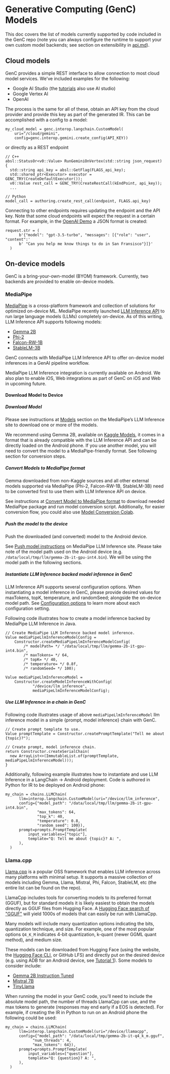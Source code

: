 # Generative Computing (GenC) Models

This doc covers the list of models currently supported by code included in the
GenC repo (note you can always configure the runtime to support your own custom
model backends; see section on extensibility in [api.md](api.md)).

## Cloud models

GenC provides a simple REST interface to allow connection to most cloud model services. We've included examples for the following:

* Google AI Studio (the [tutorials](tutorials) also use AI studio)
* Google Vertex AI
* OpenAI

The process is the same for all of these, obtain an API key from the cloud provider and provide this key as part of the generated IR. This can be accomplished with a config to a model:

```
my_cloud_model = genc.interop.langchain.CustomModel(
    uri="/cloud/gemini",
    config=genc.interop.gemini.create_config(API_KEY))
```

or directly as a REST endpoint

```
// C++
absl::StatusOr<v0::Value> RunGeminiOnVertex(std::string json_request) {
  std::string api_key = absl::GetFlag(FLAGS_api_key);
  std::shared_ptr<Executor> executor = GENC_TRY(CreateDefaultExecutor());
  v0::Value rest_call = GENC_TRY(CreateRestCall(kEndPoint, api_key));
  ...

// Python
model_call = authoring.create_rest_call(endpoint, FLAGS.api_key)
```

Connecting to other endpoints requires updating the endpoint and the API key. Note that some cloud endpoints will expect the request in a certain format. For example, in the [OpenAI Demo](../python/examples/openai_demo.py) a JSON format is created:

```
request.str = (
      b'{"model": "gpt-3.5-turbo", "messages": [{"role": "user", "content":'
      b' "Can you help me know things to do in San Fransisco"}]}'
  )
```


## On-device models

GenC is a bring-your-own-model (BYOM) framework. Currently, two backends are
provided to enable on-device models.

### MediaPipe

[MediaPipe](https://developers.google.com/mediapipe) is a cross-platform
framework and collection of solutions for optimized on-device ML. MediaPipe
recently launched [LLM Inference API](https://developers.google.com/mediapipe/solutions/genai/llm_inference)
to run large language models (LLMs) completely on-device. As of this writing,
LLM Inference API supports following models:

* [Gemma 2B](https://ai.google.dev/gemma/docs)
* [Phi-2](https://huggingface.co/microsoft/phi-2)
* [Falcon-RW-1B](https://huggingface.co/tiiuae/falcon-rw-1b)
* [StableLM-3B](https://huggingface.co/stabilityai/stablelm-3b-4e1t)

GenC connects with MediaPipe LLM Inference API to offer on-device model
inferences in a GenAI pipeline workflow.

MediaPipe LLM Inference integration is currently available on Android. We also
plan to enable iOS, Web integrations as part of GenC on iOS and Web in
upcoming future.

#### Download Model to Device
##### Download Model
Please see instructions at [Models](https://developers.google.com/mediapipe/solutions/genai/llm_inference#models)
section on the MediaPipe’s LLM Inference site to download one or more of the
models.

We recommend using Gemma 2B, available on [Kaggle Models](https://www.kaggle.com/models/google/gemma),
it comes in a format that is already compatible with the LLM Inference API and
can be directly loaded on the Android phone. If you use another model, you will
need to convert the model to a MediaPipe-friendly format. See following
section for conversion steps.

##### Convert Models to MediaPipe format
Gemma downloaded from non-Kaggle sources and all other external models supported
via MediaPipe (Phi-2, Falcon-RW-1B, StableLM-3B) need to be converted first to
use them with LLM Inference API on device.

See instructions at [Convert Model to MediaPipe format](https://developers.google.com/mediapipe/solutions/genai/llm_inference/android#convert-model) to download needed MediaPipe package and run model
conversion script. Additionally, for easier conversion flow, you could also
use [Model Conversion Colab](https://colab.sandbox.google.com/github/googlesamples/mediapipe/blob/main/examples/llm_inference/conversion/llm_conversion.ipynb).


##### Push the model to the device

Push the downloaded \(and converted\) model to the Android device.

See [Push model instructions](https://developers.google.com/mediapipe/solutions/genai/llm_inference/android#push_model_to_the_device)
on MediaPipe LLM Inference site. Please take note of the model path used on the
Android device \(e.g. ```/data/local/tmp/llm/gemma-2b-it-gpu-int4.bin```). We will be using
the model path in the following sections.

##### Instantiate LLM Inference backed model inference in GenC

LLM Inference API supports several configuration options. When instantiating a
model inference in GenC, please provide desired values for maxTokens, topK,
temperature, and randomSeed; alongside the on-device model path.
See [Configuration options](https://developers.google.com/mediapipe/solutions/genai/llm_inference/android#configuration_options) to learn more about each configuration setting.

Following code illustrates how to create a model inference backed by MediaPipe
LLM Inference in Java.

```
// Create MediaPipe LLM Inference backed model inference.
Value mediaPipeLlmInferenceModelConfig =
    Constructor.createMediaPipeLlmInferenceModelConfig(
        /* modelPath= */ "/data/local/tmp/llm/gemma-2b-it-gpu-int4.bin",
        /* maxTokens= */ 64,
        /* topK= */ 40,
        /* temperature= */ 0.8f,
        /* randomSeed= */ 100);

Value mediaPipeLlmInferenceModel =
    Constructor.createModelInferenceWithConfig(
            "/device/llm_inference",
            mediaPipeLlmInferenceModelConfig);
```

##### Use LLM Inference in a chain in GenC

Following code illustrates usage of above ```mediaPipeLlmInferenceModel``` llm
inference model in a simple {prompt, model inference} chain with GenC.

```
// Create prompt template to use.
Value promptTemplate = Constructor.createPromptTemplate("Tell me about {topic}?");

// Create prompt, model inference chain.
return Constructor.createSerialChain(
  new ArrayList<>(ImmutableList.of(promptTemplate, mediaPipeLlmInferenceModel)));
}
```

Additionally, following example illustrates how to instantiate and use
LLM Inference in a LangChain -> Android deployment. Code is authored in Python
for IR to be deployed on Android phone:

```
my_chain = chains.LLMChain(
      llm=interop.langchain.CustomModel(uri="/device/llm_inference",
      config={"model_path": "/data/local/tmp/llm/gemma-2b-it-gpu-int4.bin",
              "max_tokens": 64,
              "top_k": 40,
              "temperature": 0.8,
              "random_seed": 100}),
      prompt=prompts.PromptTemplate(
          input_variables=["topic"],
          template="Q: Tell me about {topic}? A: ",
      ),
  )
```

### Llama.cpp

[Llama.cpp](https://github.com/ggerganov/llama.cpp) is a popular OSS framework
that enables LLM inference across many platforms with minimal setup. It
supports a massive collection of models including Gemma, Llama, Mistral,
Phi, Falcon, StableLM, etc (the entire list can be found on the repo).

LlamaCpp includes tools for converting models to its preferred format (GGUF),
but for standard models it is likely easiest to obtain the models directly as
GGUF files from Hugging Face. A [Hugging Face search of "GGUF"](https://huggingface.co/models?search=gguf)
will yield 1000s of models that can easily be run with LlamaCpp.

Many models will include many quantization options indicating the bits,
quantization technique, and size. For example, one of the most popular options
`Q4_K_M` indicates 4-bit quantization, k-quant (newer GGML quant method),
and medium size.

These models can be downloaded from Hugging Face (using the website, the
[Hugging Face CLI](https://huggingface.co/docs/huggingface_hub/en/guides/cli), or GitHub LFS) and directly put on the desired device (e.g. using ADB for an Android device, see
[Tutorial 1](tutorials/tutorial_1_simple_cascade.ipynb)). Some models to
consider include:

* [Gemma 2B Instruction Tuned](https://huggingface.co/google/gemma-2b-it)
* [Mistral 7B](https://huggingface.co/TheBloke/Mistral-7B-Instruct-v0.2-GGUF)
* [TinyLlama](https://huggingface.co/TheBloke/TinyLlama-1.1B-Chat-v1.0-GGUF)

When running the model in your GenC code, you'll need to include the absolute
model path, the number of threads LlamaCpp can use, and the max tokens to generate (responses may end early if a EOS is detected). For example, if creating the IR in Python to run on an Android phone the following could be used:

```
my_chain = chains.LLMChain(
      llm=interop.langchain.CustomModel(uri="/device/llamacpp",
      config={"model_path": "/data/local/tmp/gemma-2b-it-q4_k_m.gguf",
            "num_threads": 4,
            "max_tokens": 64}),
      prompt=prompts.PromptTemplate(
          input_variables=["question"],
          template="Q: {question}? A: ",
      ),
  )
```

